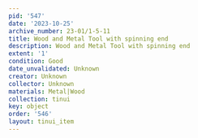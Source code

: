 ```yaml
---
pid: '547'
date: '2023-10-25'
archive_number: 23-01/1-5-11
title: Wood and Metal Tool with spinning end
description: Wood and Metal Tool with spinning end
extent: '1'
condition: Good
date_unvalidated: Unknown
creator: Unknown
collector: Unknown
materials: Metal|Wood
collection: tinui
key: object
order: '546'
layout: tinui_item
---
```

